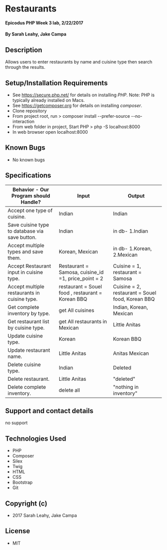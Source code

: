 # Restaurants

#### Epicodus PHP Week 3 lab, 2/22/2017

#### By Sarah Leahy, Jake Campa

## Description

Allows users to enter restaurants by name and cuisine type then search through the results.

## Setup/Installation Requirements
* See https://secure.php.net/ for details on installing _PHP_.  Note: PHP is typically already installed on Macs.
* See https://getcomposer.org for details on installing _composer_.
* Clone repository
* From project root, run > composer install --prefer-source --no-interaction
* From web folder in project, Start PHP > php -S localhost:8000
* In web browser open localhost:8000

## Known Bugs
* No known bugs

## Specifications

| Behavior - Our Program should Handle?| Input         | Output |      
|---| --- | --- |        
|  Accept one type of cuisine. | Indian | Indian |
|  Save cuisine type to database via save button. | Indian  |  in db- 1.Indian|
|  Accept multiple types and save them. | Korean, Mexican |  in db- 1.Korean, 2.Mexican|
|  Accept Restaurant input in cuisine type. | Restaurant = Samosa, cuisine_id =1, price_point = 2| Cuisine = 1, restaurant = Samosa|
|  Accept multiple restaurants in cuisine type. | restaurant = Souel food , restaurant = Korean BBQ| Cuisine = 2, restaurant = Souel food, Korean BBQ
|  Get complete inventory by type. | get All  cuisines     |Indian, Korean, Mexican |
|  Get restaurant list by cuisine type. | get All  restaurants in Mexican     |Little Anitas |
|  Update cuisine type. | Korean   |Korean BBQ |
|  Update restaurant name. | Little Anitas  |Anitas Mexican |
|  Delete cuisine type. | Indian |  Deleted|
|  Delete restaurant. | Little Anitas |  "deleted"|
|  Delete complete inventory. | delete all |  "nothing in inventory"|


## Support and contact details
no support

## Technologies Used
* PHP
* Composer
* Silex
* Twig
* HTML
* CSS
* Bootstrap
* Git

## Copyright (c)
* 2017 Sarah Leahy, Jake Campa

## License
* MIT
